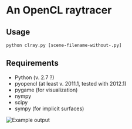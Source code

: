 An OpenCL raytracer
===================

Usage
-------------
	python clray.py [scene-filename-without-.py]

Requirements
-------------
 * Python (v. 2.7 ?)
 * pyopencl (at least v. 2011.1, tested with 2012.1)
 * pygame (for visualization)
 * nympy
 * scipy
 * sympy (for implicit surfaces)

![Example output](http://olento.dyndns.org/img/raytracer-showcase.png)
